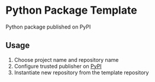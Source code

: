 # Python Package Template
Python package published on PyPI

## Usage
1) Choose project name and repository name
2) Configure trusted publisher on [PyPI](https://pypi.org/manage/account/publishing/)
3) Instantiate new repository from the template repository 
